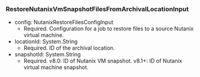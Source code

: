 ### RestoreNutanixVmSnapshotFilesFromArchivalLocationInput


- config: NutanixRestoreFilesConfigInput
  - Required. Configuration for a job to restore files to a source Nutanix virtual machine.
- locationId: System.String
  - Required. ID of the archival location.
- snapshotId: System.String
  - Required. v8.0: ID of Nutanix VM snapshot.
      v8.1+: ID of Nutanix virtual machine snapshot.
